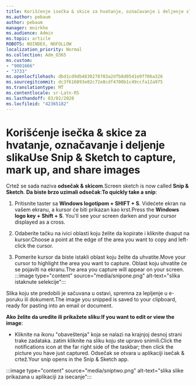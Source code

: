 ```yaml
---
title: Korišćenje isečka & skice za hvatanje, označavanje i deljenje slika
ms.author: pebaum
author: pebaum
manager: mnirkhe
ms.audience: Admin
ms.topic: article
ROBOTS: NOINDEX, NOFOLLOW
localization_priority: Normal
ms.collection: Adm_O365
ms.custom:
- "9001666"
- "3733"
ms.openlocfilehash: dbd1cd9db4830278703a2dfb8d0541e9f706a326
ms.sourcegitcommit: dc3f616893e02c72e8cdf4700b1c49ccfa12a975
ms.translationtype: MT
ms.contentlocale: sr-Latn-RS
ms.lasthandoff: 03/02/2020
ms.locfileid: "42365182"
---
```

# <a name="use-snip--sketch-to-capture-mark-up-and-share-images"></a><span data-ttu-id="38eb9-102">Korišćenje isečka & skice za hvatanje, označavanje i deljenje slika</span><span class="sxs-lookup"><span data-stu-id="38eb9-102">Use Snip & Sketch to capture, mark up, and share images</span></span>

<span data-ttu-id="38eb9-103">Crtež se sada naziva **odsečak & skicom**.</span><span class="sxs-lookup"><span data-stu-id="38eb9-103">Screen sketch is now called **Snip & Sketch**.</span></span> <span data-ttu-id="38eb9-104">**Da biste brzo uzimali odsečak**:</span><span class="sxs-lookup"><span data-stu-id="38eb9-104">**To quickly take a snip**:</span></span>

1. <span data-ttu-id="38eb9-105">Pritisnite taster sa **Windows logotipom + SHIFT + S**. Videćete ekran na vašem ekranu, a kursor će biti prikazan kao krst.</span><span class="sxs-lookup"><span data-stu-id="38eb9-105">Press the **Windows logo key + Shift + S**. You'll see your screen darken and your cursor displayed as a cross.</span></span> 

2. <span data-ttu-id="38eb9-106">Odaberite tačku na ivici oblasti koju želite da kopirate i kliknite dvaput na kursor.</span><span class="sxs-lookup"><span data-stu-id="38eb9-106">Choose a point at the edge of the area you want to copy and left-click the cursor.</span></span> 

3. <span data-ttu-id="38eb9-107">Pomerite kursor da biste istakli oblast koju želite da uhvatite.</span><span class="sxs-lookup"><span data-stu-id="38eb9-107">Move your cursor to highlight the area you want to capture.</span></span> <span data-ttu-id="38eb9-108">Oblast koju uhvatite će se pojaviti na ekranu.</span><span class="sxs-lookup"><span data-stu-id="38eb9-108">The area you capture will appear on your screen.</span></span>
:::image type="content" source="media/snipone.png" alt-text="slika istaknute selekcije":::

<span data-ttu-id="38eb9-110">Slika koju ste predobili je sačuvana u ostavi, spremna za lepljenje u e-poruku ili dokument.</span><span class="sxs-lookup"><span data-stu-id="38eb9-110">The image you snipped is saved to your clipboard, ready for pasting into an email or document.</span></span> 

<span data-ttu-id="38eb9-111">**Ako želite da uredite ili prikažete sliku**:</span><span class="sxs-lookup"><span data-stu-id="38eb9-111">**If you want to edit or view the image**:</span></span> 

- <span data-ttu-id="38eb9-112">Kliknite na ikonu "obaveštenja" koja se nalazi na krajnjoj desnoj strani trake zadataka. zatim kliknite na sliku koju ste upravo snimili.</span><span class="sxs-lookup"><span data-stu-id="38eb9-112">Click the notifications icon at the far right side of the taskbar; then click the picture you have just captured.</span></span> <span data-ttu-id="38eb9-113">Odsečak se otvara u aplikaciji isečak & crtež.</span><span class="sxs-lookup"><span data-stu-id="38eb9-113">Your snip opens in the Snip & Sketch app.</span></span>

:::image type="content" source="media/sniptwo.png" alt-text="slika slike prikazana u aplikaciji za isecanje":::